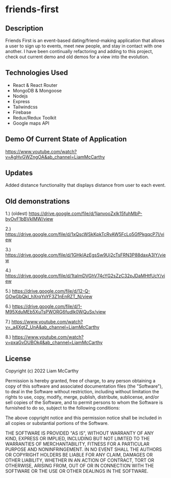 # friends-first

## Description
Friends First is an event-based dating/friend-making application that allows a user to sign up to events, meet new people, and stay in contact with one another.  I have been continually refactoring and adding to this project, check out current demo and old demos for a view into the evolution.
 

## Technologies Used

* React & React Router
* MongoDB & Mongoose
* Nodejs
* Express
* Tailwindcss
* Firebase
* Redux/Redux Toolkit
* Google maps API

## Demo Of Current State of Application
https://www.youtube.com/watch?v=AgHvGWZngOA&ab_channel=LiamMcCarthy


## Updates 
Added distance functionality that displays distance from user to each event.

## Old demonstrations

1.) (oldest)
https://drive.google.com/file/d/1janvooZxIk15fuhMbP-byOvF1bBVkIMW/view

2.)
https://drive.google.com/file/d/1xQscWSkKpkTcRvAW5FcLo5GfPkgqcP7I/view

3.)
https://drive.google.com/file/d/1GHkIAzEgsSw9Uj2cTsFRN3P88daxA3lY/view

4.) 
https://drive.google.com/file/d/1taImDVGhV74cYG2sZzC32pJDaMHtfUcY/view

5.)
https://drive.google.com/file/d/12-Q-GOwGbQkl_hXrqYoYF3Z1nEnRZT_N/view

6.)
https://drive.google.com/file/d/1-M95XduMEb5XuTsPWORG6fudlk0WQuSx/view

7.)
https://www.youtube.com/watch?v=_a4XgtZ_UnA&ab_channel=LiamMcCarthy

8.)
https://www.youtube.com/watch?v=pxaGvDUBOk4&ab_channel=LiamMcCarthy


## License 


Copyright (c) 2022 Liam McCarthy

Permission is hereby granted, free of charge, to any person obtaining a copy
of this software and associated documentation files (the "Software"), to deal
in the Software without restriction, including without limitation the rights
to use, copy, modify, merge, publish, distribute, sublicense, and/or sell
copies of the Software, and to permit persons to whom the Software is
furnished to do so, subject to the following conditions:

The above copyright notice and this permission notice shall be included in all
copies or substantial portions of the Software.

THE SOFTWARE IS PROVIDED "AS IS", WITHOUT WARRANTY OF ANY KIND, EXPRESS OR
IMPLIED, INCLUDING BUT NOT LIMITED TO THE WARRANTIES OF MERCHANTABILITY,
FITNESS FOR A PARTICULAR PURPOSE AND NONINFRINGEMENT. IN NO EVENT SHALL THE
AUTHORS OR COPYRIGHT HOLDERS BE LIABLE FOR ANY CLAIM, DAMAGES OR OTHER
LIABILITY, WHETHER IN AN ACTION OF CONTRACT, TORT OR OTHERWISE, ARISING FROM,
OUT OF OR IN CONNECTION WITH THE SOFTWARE OR THE USE OR OTHER DEALINGS IN THE
SOFTWARE.
